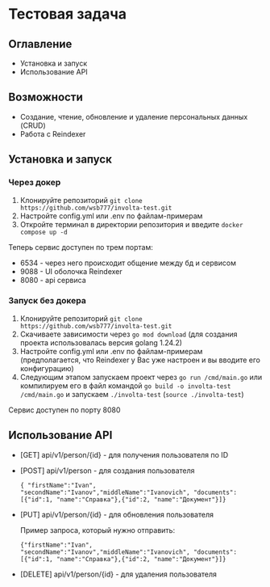 # Тестовая задача
## Оглавление
- Установка и запуск
- Использование API
## Возможности
- Создание, чтение, обновление и удаление персональных данных (CRUD)
- Работа с Reindexer
## Установка и запуск
### Через докер
1. Клонируйте репозиторий `git clone https://github.com/wsb777/involta-test.git`
2. Настройте config.yml или .env по файлам-примерам
3. Откройте терминал в директории репозитория и введите `docker compose up -d`

Теперь сервис доступен по трем портам:
- 6534 - через него происходит общение между бд и сервисом
- 9088 - UI оболочка Reindexer
- 8080 - api сервиса

### Запуск без докера
1. Клонируйте репозиторий `git clone https://github.com/wsb777/involta-test.git`
2. Скачиваете зависимости через `go mod download` (для создания проекта использовалась версия golang 1.24.2)
3. Настройте config.yml или .env по файлам-примерам (предполагается, что Reindexer у Вас уже настроен и вы вводите его конфигурацию)
4. Следующим этапом запускаем проект через `go run /cmd/main.go` или компилируем его в файл командой `go build -o involta-test /cmd/main.go` и запускаем `./involta-test` (`source ./involta-test`)

Сервис доступен по порту 8080

## Использование API

- [GET] api/v1/person/{id} - для получения пользователя по ID

- [POST] api/v1/person - для создания пользователя

    `{ "firstName":"Ivan", "secondName":"Ivanov","middleName":"Ivanovich", "documents":[{"id":1, "name":"Справка"},{"id":2, "name":"Документ"}]}`

- [PUT] api/v1/person/{id} - для обновления пользователя

    Пример запроса, который нужно отправить:

    `{"firstName":"Ivan", "secondName":"Ivanov","middleName":"Ivanovich", "documents":[{"id":1, "name":"Справка"},{"id":2, "name":"Документ"}]}`

- [DELETE] api/v1/person/{id} - для удаления пользователя